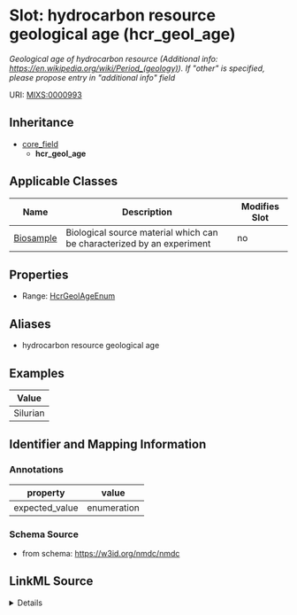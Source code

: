 # Slot: hydrocarbon resource geological age (hcr_geol_age)


_Geological age of hydrocarbon resource (Additional info: https://en.wikipedia.org/wiki/Period_(geology)). If "other" is specified, please propose entry in "additional info" field_



URI: [MIXS:0000993](https://w3id.org/mixs/0000993)




## Inheritance

* [core_field](core_field.md)
    * **hcr_geol_age**





## Applicable Classes

| Name | Description | Modifies Slot |
| --- | --- | --- |
[Biosample](Biosample.md) | Biological source material which can be characterized by an experiment |  no  |







## Properties

* Range: [HcrGeolAgeEnum](HcrGeolAgeEnum.md)



## Aliases


* hydrocarbon resource geological age




## Examples

| Value |
| --- |
| Silurian |

## Identifier and Mapping Information





### Annotations

| property | value |
| --- | --- |
| expected_value | enumeration || occurrence | 1 |



### Schema Source


* from schema: https://w3id.org/nmdc/nmdc




## LinkML Source

<details>
```yaml
name: hcr_geol_age
annotations:
  expected_value:
    tag: expected_value
    value: enumeration
  occurrence:
    tag: occurrence
    value: '1'
description: 'Geological age of hydrocarbon resource (Additional info: https://en.wikipedia.org/wiki/Period_(geology)).
  If "other" is specified, please propose entry in "additional info" field'
title: hydrocarbon resource geological age
examples:
- value: Silurian
from_schema: https://w3id.org/nmdc/nmdc
aliases:
- hydrocarbon resource geological age
rank: 1000
is_a: core field
slot_uri: MIXS:0000993
multivalued: false
alias: hcr_geol_age
domain_of:
- Biosample
range: hcr_geol_age_enum

```
</details>